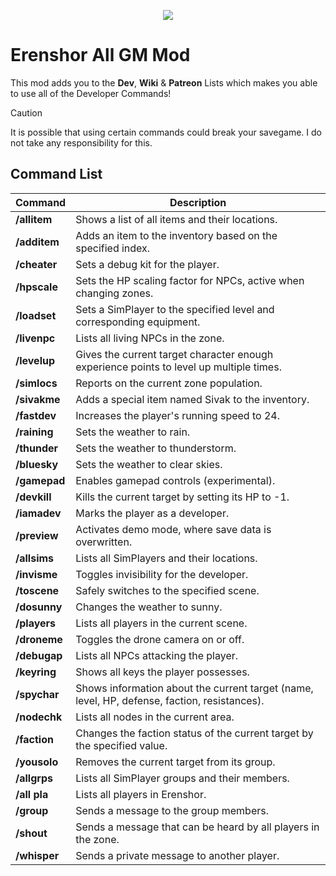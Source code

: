 <p align="center">
  <img src="https://shared.akamai.steamstatic.com/store_item_assets/steam/apps/2382520/header.jpg?t=1719971377" />
</p>

# Erenshor All GM Mod
This mod adds you to the **Dev**, **Wiki** & **Patreon** Lists which makes you able to use all of the Developer Commands!

> [!CAUTION]
> It is possible that using certain commands could break your savegame. I do not take any responsibility for this.

## Command List
| Command                | Description                                                                           |
|------------------------|---------------------------------------------------------------------------------------|
| **/allitem**           | Shows a list of all items and their locations.                                         |
| **/additem <index>**   | Adds an item to the inventory based on the specified index.                           |
| **/cheater <num>**     | Sets a debug kit for the player.                                                      |
| **/hpscale <value>**   | Sets the HP scaling factor for NPCs, active when changing zones.                      |
| **/loadset <level>**   | Sets a SimPlayer to the specified level and corresponding equipment.                  |
| **/livenpc**           | Lists all living NPCs in the zone.                                                    |
| **/levelup**           | Gives the current target character enough experience points to level up multiple times.|
| **/simlocs**           | Reports on the current zone population.                                               |
| **/sivakme**           | Adds a special item named Sivak to the inventory.                                     |
| **/fastdev**           | Increases the player's running speed to 24.                                           |
| **/raining**           | Sets the weather to rain.                                                             |
| **/thunder**           | Sets the weather to thunderstorm.                                                     |
| **/bluesky**           | Sets the weather to clear skies.                                                      |
| **/gamepad**           | Enables gamepad controls (experimental).                                              |
| **/devkill**           | Kills the current target by setting its HP to -1.                                     |
| **/iamadev**           | Marks the player as a developer.                                                      |
| **/preview**           | Activates demo mode, where save data is overwritten.                                  |
| **/allsims**           | Lists all SimPlayers and their locations.                                             |
| **/invisme**           | Toggles invisibility for the developer.                                               |
| **/toscene <scene>**   | Safely switches to the specified scene.                                               |
| **/dosunny**           | Changes the weather to sunny.                                                         |
| **/players**           | Lists all players in the current scene.                                               |
| **/droneme**           | Toggles the drone camera on or off.                                                   |
| **/debugap**           | Lists all NPCs attacking the player.                                                  |
| **/keyring**           | Shows all keys the player possesses.                                                  |
| **/spychar**           | Shows information about the current target (name, level, HP, defense, faction, resistances). |
| **/nodechk**           | Lists all nodes in the current area.                                                  |
| **/faction <value>**   | Changes the faction status of the current target by the specified value.              |
| **/yousolo**           | Removes the current target from its group.                                            |
| **/allgrps**           | Lists all SimPlayer groups and their members.                                         |
| **/all pla**           | Lists all players in Erenshor.                                                        |
| **/group <message>**   | Sends a message to the group members.                                                 |
| **/shout <message>**   | Sends a message that can be heard by all players in the zone.                         |
| **/whisper <player> <message>** | Sends a private message to another player.                                  |
